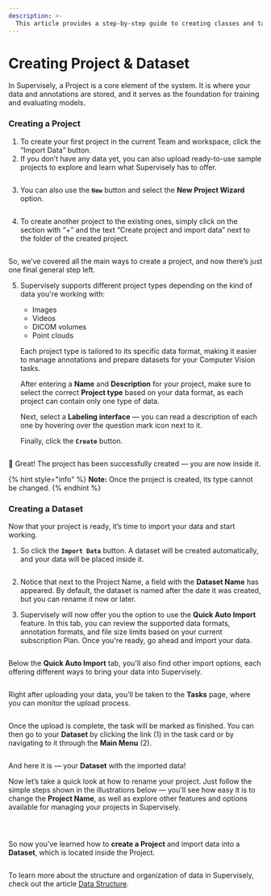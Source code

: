 ```yaml
---
description: >-
  This article provides a step-by-step guide to creating classes and tags: how to define them in the project before annotation and how to add them directly in the labeling tools.
---
```


# Creating Project & Dataset

In Supervisely, a Project is a core element of the system. It is where your data and annotations are stored, and it serves as the foundation for training and evaluating models.

### Creating a Project
1. To create your first project in the current Team and workspace, click the “Import Data” button.
2. If you don’t have any data yet, you can also upload ready-to-use sample projects to explore and learn what Supervisely has to offer.

<figure><img src="../../.gitbook/assets/create-project-dataset/projects_first_create.jpg" alt=""><figcaption></figcaption></figure>

3. You can also use the **`New`** button and select the **New Project Wizard** option.

<figure><img src="../../.gitbook/assets/create-project-dataset/projects_first_create-new-btn.jpg" alt=""><figcaption></figcaption></figure>

4. To create another project to the existing ones, simply click on the section with “+” and the text “Create project and import data” next to the folder of the created project.

<figure><img src="../../.gitbook/assets/create-project-dataset/projects_create.jpg" alt=""><figcaption></figcaption></figure>

  So, we’ve covered all the main ways to create a project, and now there’s just one final general step left.

5. Supervisely supports different project types depending on the kind of data you're working with:
    * Images
    * Videos
    * DICOM volumes
    * Point clouds

    Each project type is tailored to its specific data format, making it easier to manage annotations and prepare datasets for your Computer Vision tasks.

    After entering a **Name** and **Description** for your project, make sure to select the correct **Project type** based on your data format, as each project can contain only one type of data.

    Next, select a **Labeling interface** — you can read a description of each one by hovering over the question mark icon next to it.
    
    Finally, click the **`Create`** button.

<figure><img src="../../.gitbook/assets/create-project-dataset/projects_create5.jpg" alt=""><figcaption></figcaption></figure>

🎉 Great! The project has been successfully created — you are now inside it.

{% hint style="info" %}
    **Note:** Once the project is created, its type cannot be changed.
    {% endhint %}

### Creating a Dataset

Now that your project is ready, it’s time to import your data and start working.
1. So click the **`Import Data`** button. A dataset will be created automatically, and your data will be placed inside it.

<figure><img src="../../.gitbook/assets/create-project-dataset/projects_inside.jpg" alt=""><figcaption></figcaption></figure>

2. Notice that next to the Project Name, a field with the **Dataset Name** has appeared.
By default, the dataset is named after the date it was created, but you can rename it now or later.

3. Supervisely will now offer you the option to use the **Quick Auto Import** feature.
In this tab, you can review the supported data formats, annotation formats, and file size limits based on your current subscription Plan.
Once you're ready, go ahead and import your data.

<figure><img src="../../.gitbook/assets/create-project-dataset/import_data_to_dataset_quick.jpg" alt=""><figcaption></figcaption></figure>

Below the **Quick Auto Import** tab, you'll also find other import options, each offering different ways to bring your data into Supervisely.
<!-- You can learn more about them in the article [Import & Export](import-export.md). -->

<figure><img src="../../.gitbook/assets/create-project-dataset/import_data_to_dataset_other.jpg" alt=""><figcaption></figcaption></figure>

Right after uploading your data, you’ll be taken to the **Tasks** page, where you can monitor the upload process.

<figure><img src="../../.gitbook/assets/create-project-dataset/tasks_uploading.jpg" alt=""><figcaption></figcaption></figure>

Once the upload is complete, the task will be marked as finished.
You can then go to your **Dataset** by clicking the link (1) in the task card or by navigating to it through the **Main Menu** (2).

<figure><img src="../../.gitbook/assets/create-project-dataset/tasks_done.jpg" alt=""><figcaption></figcaption></figure>

And here it is — your **Dataset** with the imported data!

Now let’s take a quick look at how to rename your project.
Just follow the simple steps shown in the illustrations below — you'll see how easy it is to change the **Project Name**, as well as explore other features and options available for managing your projects in Supervisely.

<figure><img src="../../.gitbook/assets/create-project-dataset/project_edit_1.jpg" alt=""><figcaption></figcaption></figure>
<figure><img src="../../.gitbook/assets/create-project-dataset/project_edit_2.png" alt=""><figcaption></figcaption></figure>
<figure><img src="../../.gitbook/assets/create-project-dataset/project_edit_3.jpg" alt=""><figcaption></figcaption></figure>

So now you’ve learned how to **сreate a Project** and import data into a **Dataset**, which is located inside the Project.

<figure><img src="../../.gitbook/assets/create-project-dataset/project_dataset.jpg" alt=""><figcaption></figcaption></figure>

To learn more about the structure and organization of data in Supervisely, check out the article [Data Structure](data-structure.md).